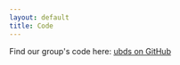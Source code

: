 ```yaml
---
layout: default
title: Code
---
```

Find our group's code here: [ubds on GitHub](https://github.com/ubdsgroup/)
